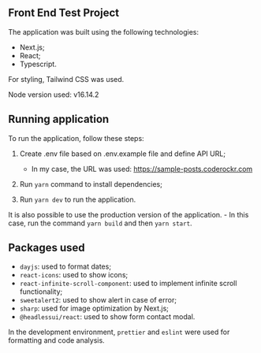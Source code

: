 ## Front End Test Project
The application was built using the following technologies:
- Next.js;
- React;
- Typescript.

For styling, Tailwind CSS was used.

Node version used: v16.14.2

## Running application
To run the application, follow these steps:

1. Create .env file based on .env.example file and define API URL;
    
    - In my case, the URL was used: https://sample-posts.coderockr.com

2. Run `yarn` command to install dependencies;
3. Run `yarn dev` to run the application.

It is also possible to use the production version of the application. 
        - In this case, run the command `yarn build` and then `yarn start`.

## Packages used
- `dayjs`: used to format dates;
- `react-icons`: used to show icons;
- `react-infinite-scroll-component`: used to implement infinite scroll functionality;
- `sweetalert2`: used to show alert in case of error;
- `sharp`: used for image optimization by Next.js;
- `@headlessui/react`: used to show form contact modal.

In the development environment, `prettier` and `eslint` were used for formatting and code analysis.